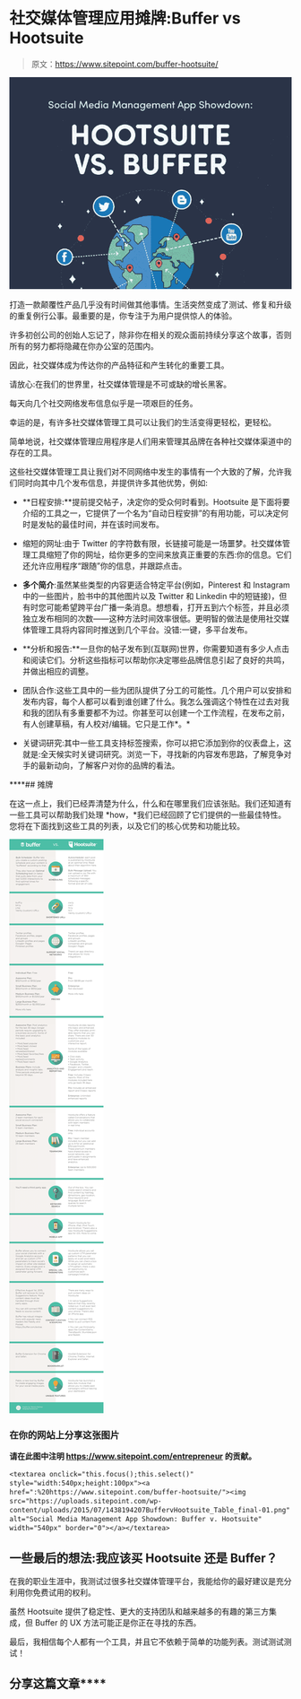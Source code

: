 # 社交媒体管理应用摊牌:Buffer vs Hootsuite

> 原文：<https://www.sitepoint.com/buffer-hootsuite/>

![](img/1368afb732d3cfacb67ae0a396f5edeb.png)

打造一款颠覆性产品几乎没有时间做其他事情。生活突然变成了测试、修复和升级的重复例行公事。最重要的是，你专注于为用户提供惊人的体验。

许多初创公司的创始人忘记了，除非你在相关的观众面前持续分享这个故事，否则所有的努力都将隐藏在你办公室的范围内。

因此，社交媒体成为传达你的产品特征和产生转化的重要工具。

请放心:在我们的世界里，社交媒体管理是不可或缺的增长黑客。

每天向几个社交网络发布信息似乎是一项艰巨的任务。

幸运的是，有许多社交媒体管理工具可以让我们的生活变得更轻松，更轻松。

简单地说，社交媒体管理应用程序是人们用来管理其品牌在各种社交媒体渠道中的存在的工具。

这些社交媒体管理工具让我们对不同网络中发生的事情有一个大致的了解，允许我们同时向其中几个发布信息，并提供许多其他优势，例如:

*   **日程安排:**提前提交帖子，决定你的受众何时看到。Hootsuite 是下面将要介绍的工具之一，它提供了一个名为“自动日程安排”的有用功能，可以决定何时是发帖的最佳时间，并在该时间发布。

*   缩短的网址:由于 Twitter 的字符数有限，长链接可能是一场噩梦。社交媒体管理工具缩短了你的网址，给你更多的空间来放真正重要的东西:你的信息。它们还允许应用程序“跟随”你的信息，并跟踪点击。

*   **多个简介**:虽然某些类型的内容更适合特定平台(例如，Pinterest 和 Instagram 中的一些图片，脸书中的其他图片以及 Twitter 和 Linkedin 中的短链接)，但有时您可能希望跨平台广播一条消息。想想看，打开五到六个标签，并且必须独立发布相同的次数——这种方法时间效率很低。更明智的做法是使用社交媒体管理工具将内容同时推送到几个平台。没错:一键，多平台发布。

*   **分析和报告:**一旦你的帖子发布到(互联网)世界，你需要知道有多少人点击和阅读它们。分析这些指标可以帮助你决定哪些品牌信息引起了良好的共鸣，并做出相应的调整。

*   团队合作:这些工具中的一些为团队提供了分工的可能性。几个用户可以安排和发布内容，每个人都可以看到谁创建了什么。我怎么强调这个特性在过去对我和我的团队有多重要都不为过。你甚至可以创建一个工作流程，在发布之前，有人创建草稿，有人校对/编辑。它只是工作*。*

*   关键词研究:其中一些工具支持标签搜索，你可以把它添加到你的仪表盘上，这就是:全天候实时关键词研究。浏览一下，寻找新的内容发布思路，了解竞争对手的最新动向，了解客户对你的品牌的看法。

 ****## 摊牌

在这一点上，我们已经弄清楚为什么，什么和在哪里我们应该张贴。我们还知道有一些工具可以帮助我们处理 *how，*我们已经回顾了它们提供的一些最佳特性。您将在下面找到这些工具的列表，以及它们的核心优势和功能比较。

![](img/332320b50481ee2d96d61e1f3d71f4dc.png)

### 在你的网站上分享这张图片

**请在此图中注明 https://www.sitepoint.com/entrepreneur 的贡献。**

```
<textarea onclick="this.focus();this.select()" style="width:540px;height:100px"><a href=":%20https://www.sitepoint.com/buffer-hootsuite/"><img src="https://uploads.sitepoint.com/wp-content/uploads/2015/07/1438194207BuffervHootsuite_Table_final-01.png" alt="Social Media Management App Showdown: Buffer v. Hootsuite" width="540px" border="0"></a></textarea>
```

## 一些最后的想法:我应该买 Hootsuite 还是 Buffer？

在我的职业生涯中，我测试过很多社交媒体管理平台，我能给你的最好建议是充分利用你免费试用的权利。

虽然 Hootsuite 提供了稳定性、更大的支持团队和越来越多的有趣的第三方集成，但 Buffer 的 UX 方法可能正是你正在寻找的东西。

最后，我相信每个人都有一个工具，并且它不依赖于简单的功能列表。测试测试测试！

## 分享这篇文章****
